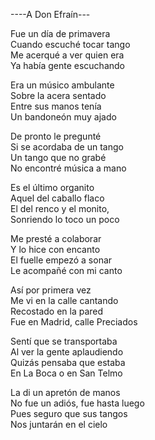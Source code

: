 ----A Don Efraín---  

Fue un día de primavera  
Cuando escuché tocar tango  
Me acerqué a ver quien era  
Ya había gente escuchando  

Era un músico ambulante  
Sobre la acera sentado  
Entre sus manos tenía  
Un bandoneón muy ajado  

De pronto le pregunté  
Si se acordaba de un tango  
Un tango que no grabé  
No encontré música a mano  

Es el último organito  
Aquel del caballo flaco  
El del renco y el monito,  
Sonriendo lo toco un poco  

Me presté a colaborar  
Y lo hice con encanto  
El fuelle empezó a sonar  
Le acompañé con mi canto  

Así por primera vez  
Me vi en la calle cantando  
Recostado en la pared  
Fue en Madrid, calle Preciados  

Sentí que se transportaba  
Al ver la gente aplaudiendo  
Quizás pensaba que estaba  
En La Boca o en  San Telmo  

La di un apretón de manos  
No fue un adiós, fue hasta luego  
Pues seguro que sus tangos  
Nos juntarán en el cielo  